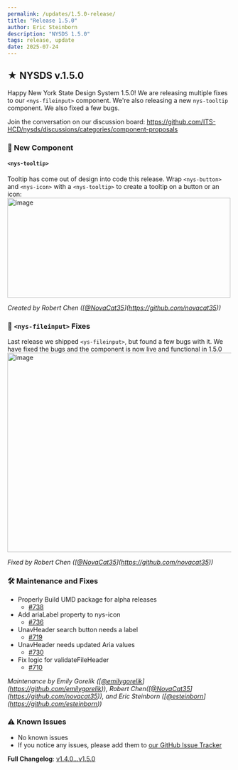 ```yaml
---
permalink: /updates/1.5.0-release/
title: "Release 1.5.0"
author: Eric Steinborn
description: "NYSDS 1.5.0"
tags: release, update
date: 2025-07-24
---
```


## ★ NYSDS v.1.5.0

Happy New York State Design System 1.5.0! We are releasing multiple fixes to our `<nys-fileinput>` component. We're also releasing a new `nys-tooltip` component. We also fixed a few bugs.  

Join the conversation on our discussion board: https://github.com/ITS-HCD/nysds/discussions/categories/component-proposals

### 💠 New Component
#### `<nys-tooltip>`
Tooltip has come out of design into code this release. Wrap `<nys-button>` and `<nys-icon>` with a `<nys-tooltip>` to create a tooltip on a button or an icon:
<img width="502" height="225" alt="image" src="https://github.com/user-attachments/assets/[`c2d9ccfd`](https://github.com/its-hcd/nysds/commit/c2d9ccfd)-1e2f-4675-9094-[`4fc89ce33bdd`](https://github.com/its-hcd/nysds/commit/4fc89ce33bdd)" />

_Created by Robert Chen ([[@NovaCat35](https://github.com/NovaCat35)](https://github.com/novacat35))_


### 🐛 `<nys-fileinput>` Fixes
Last release we shipped `<ys-fileinput>`, but found a few bugs with it. We have fixed the bugs and the component is now live and functional in 1.5.0
<img width="668" height="449" alt="image" src="https://github.com/user-attachments/assets/[`fd5f0da7`](https://github.com/its-hcd/nysds/commit/fd5f0da7)-d0cc-4859-8a4a-[`8d0ba1a88c24`](https://github.com/its-hcd/nysds/commit/8d0ba1a88c24)" />

_Fixed by Robert Chen ([[@NovaCat35](https://github.com/NovaCat35)](https://github.com/novacat35))_

### 🛠 Maintenance and Fixes

- Properly Build UMD package for alpha releases
	- [#738](https://github.com/its-hcd/nysds/issues/738)
- Add ariaLabel property to nys-icon
	- [#736](https://github.com/its-hcd/nysds/issues/736)
- UnavHeader search button needs a label
	- [#719](https://github.com/its-hcd/nysds/issues/719)
- UnavHeader needs updated Aria values
	- [#730](https://github.com/its-hcd/nysds/issues/730)
- Fix logic for validateFileHeader
	- [#710](https://github.com/its-hcd/nysds/issues/710) 

_Maintenance by Emily Gorelik ([[@emilygorelik](https://github.com/emilygorelik)](https://github.com/emilygorelik)), Robert Chen([[@NovaCat35](https://github.com/NovaCat35)](https://github.com/novacat35)), and Eric Steinborn ([[@esteinborn](https://github.com/esteinborn)](https://github.com/esteinborn))_ 

### ⚠️ Known Issues

- No known issues
- If you notice any issues, please add them to [our GitHub Issue Tracker](https://github.com/ITS-HCD/nysds/issues)

**Full Changelog**: [v1.4.0...v1.5.0](https://github.com/ITS-HCD/nysds/compare/v1.4.0...v1.5.0)
